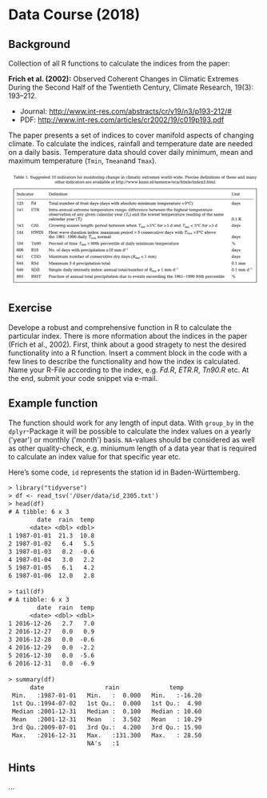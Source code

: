 # Data Course (2018)

## Background
Collection of all R functions to calculate the indices from the paper: 

**Frich et al. (2002):** Observed Coherent Changes in Climatic Extremes During the Second Half of the Twentieth Century, Climate Research, 19(3): 193–212. 
 * Journal: <http://www.int-res.com/abstracts/cr/v19/n3/p193-212/#> 
 * PDF: <http://www.int-res.com/articles/cr2002/19/c019p193.pdf>

The paper presents a set of indices to cover manifold aspects of changing climate. To calculate the indices, rainfall and temperature date are needed on a daily basis. Temperature data should cover daily minimum, mean and maximum temperature (`Tmin`, `Tmean`and `Tmax`).

![frich](frich_index.png "Frich et al. 2002")

## Exercise 

Develope a robust and comprehensive function in R to calculate the particular index. There is more nformation about the indices in the paper (Frich et al., 2002). First, think about a good stragety to nest the desired functionality into a R function. Insert a comment block in the code with a few lines to describe the functionality and how the index is calculated.
Name your R-File according to the index, e.g. _Fd.R_, _ETR.R_, _Tn90.R_ etc.
At the end, submit your code snippet via e-mail.

## Example function

The function should work for any length of input data. With `group_by` in the `dplyr`-Package it will be possible to calculate the index values on a yearly ('year') or monthly ('month') basis. `NA`-values should be considered as well as other quality-check, e.g. miniumum length of a data year that is required to calculate an index value for that specific year etc.

Here’s some code, ```id``` represents the station id in Baden-Württemberg.
```{r}
> library("tidyverse")
> df <- read_tsv('/User/data/id_2305.txt')
> head(df)
# A tibble: 6 x 3
        date  rain  temp
      <date> <dbl> <dbl>
1 1987-01-01  21.3  10.8
2 1987-01-02   6.4   5.5
3 1987-01-03   0.2  -0.6
4 1987-01-04   3.0   2.2
5 1987-01-05   6.1   4.2
6 1987-01-06  12.0   2.8

> tail(df)
# A tibble: 6 x 3
        date  rain  temp
      <date> <dbl> <dbl>
1 2016-12-26   2.7   7.0
2 2016-12-27   0.0   0.9
3 2016-12-28   0.0  -0.6
4 2016-12-29   0.0  -2.2
5 2016-12-30   0.0  -5.6
6 2016-12-31   0.0  -6.9

> summary(df)
      date                 rain              temp       
 Min.   :1987-01-01   Min.   :  0.000   Min.   :-16.20  
 1st Qu.:1994-07-02   1st Qu.:  0.000   1st Qu.:  4.90  
 Median :2001-12-31   Median :  0.100   Median : 10.60  
 Mean   :2001-12-31   Mean   :  3.502   Mean   : 10.29  
 3rd Qu.:2009-07-01   3rd Qu.:  4.200   3rd Qu.: 15.90  
 Max.   :2016-12-31   Max.   :131.300   Max.   : 28.50  
                      NA's   :1   
```


## Hints
...
